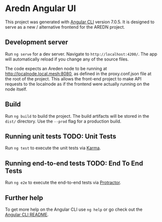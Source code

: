 # Aredn Angular UI

This project was generated with [Angular CLI](https://github.com/angular/angular-cli) version 7.0.5. It is designed to serve as a new / alternative frontend for the AREDN project.

## Development server

Run `ng serve` for a dev server. Navigate to `http://localhost:4200/`. The app will automatically reload if you change any of the source files.

The code expects an Areden node to be running at http://localnode.local.mesh:8080, as defined in the proxy.conf.json file at the root of the project.
This allows the front-end project to make API requests to the localnode as if the frontend were actually running on the node itself.

## Build

Run `ng build` to build the project. The build artifacts will be stored in the `dist/` directory. Use the `--prod` flag for a production build.

## Running unit tests  TODO: Unit Tests

Run `ng test` to execute the unit tests via [Karma](https://karma-runner.github.io).

## Running end-to-end tests TODO: End To End Tests

Run `ng e2e` to execute the end-to-end tests via [Protractor](http://www.protractortest.org/).

## Further help

To get more help on the Angular CLI use `ng help` or go check out the [Angular CLI README](https://github.com/angular/angular-cli/blob/master/README.md).
